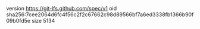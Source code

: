 version https://git-lfs.github.com/spec/v1
oid sha256:7cee2064d6fc4f56c2f2c67662c98d89566bf7a6ed3338fb1366b90f09b0fd5e
size 5134
